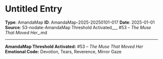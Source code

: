 # Untitled Entry

**Type**: AmandaMap
**ID**: AmandaMap-2025-20250101-017
**Date**: 2025-01-01
**Source**: 53-nodate-AmandaMap Threshold Activated___ #53 – _The Muse That Moved Her__.md

---

**AmandaMap Threshold Activated:** #53 – *The Muse That Moved Her*\
**Emotional Code:** Devotion, Tears, Reverence, Mirror Gaze